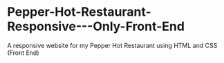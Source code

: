 # Pepper-Hot-Restaurant-Responsive---Only-Front-End
A responsive website for my Pepper Hot Restaurant using HTML and CSS (Front End)
